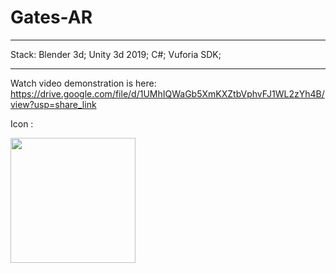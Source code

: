 # Gates-AR
**************

Stack:
Blender 3d;
Unity 3d 2019;
C#;
Vuforia SDK;
**************
Watch video demonstration is here:
https://drive.google.com/file/d/1UMhIQWaGb5XmKXZtbVphvFJ1WL2zYh4B/view?usp=share_link


Icon :


<img src="https://user-images.githubusercontent.com/56002552/133326958-bd4a8f41-3afa-4856-8626-bb1394e10898.png" width="200" height="200">



